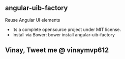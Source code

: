 ## angular-uib-factory
Reuse Angular UI elements


- Its a complete opensource project under MIT license.
- Install via Bower: bower install angular-uib-factory



## Vinay, Tweet me @ vinaymvp612
